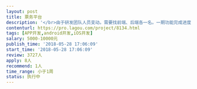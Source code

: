 ```yaml
---                
layout: post       
title: 票务平台           
description: '</br>由于研发团队人员变动。需要找前端、后端各一名。一期功能完成进度百分比：后端98%，运营端 80%，APP 70%。</br>一期功能私活报价的方式合作，做完一期。后续还会有新功能迭代。</br>【前端1位】: RN 开发(ios 和 Android)</br>1. 要求开发 RN 一年以上, 有上线检验对接过第三方支付(支付宝, 微信)</br>2. 代码质量必须严格按照 eslint 标准</br>3. 必须会 mobx和react-native-router-flux</br>4. 100%还原 UI 设计, 必须和设计稿保持一致</br>【后端1位】: nodeJs, MongoDB</br>1. 遵循 restful 风格接口</br>2. 保证后端稳定性,以及接口并发量</br>4. 有一年以上 express 开发经验</br>'     
contenturl: https://pro.lagou.com/project/8134.html      
tags: [APP开发,android开发,iOS开发]            
salary: 5000-10000元          
publish_time: '2018-05-28 17:06:09'         
start_time: '2018-05-28 17:06:09'           
review: 3727人                   
apply: 8人                   
recommend: 1人                   
time_range: 小于1周              
status: 执行中                  
---                 
```

